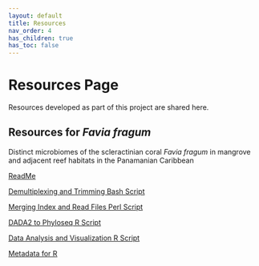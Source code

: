```yaml
---
layout: default
title: Resources
nav_order: 4
has_children: true
has_toc: false
---
```


# Resources Page 

Resources developed as part of this project are shared here.

## Resources for *Favia fragum*
Distinct microbiomes of the scleractinian coral *Favia fragum* in mangrove and adjacent reef habitats in the Panamanian Caribbean

[ReadMe](Favia_ReadMe.txt)

[Demultiplexing and Trimming Bash Script](docs/Favia_Demultiplexing_and_trimming.txt)

[Merging Index and Read Files Perl Script](docs/MergeMeCheck3.pl)

[DADA2 to Phyloseq R Script](docs/Favia_workflow_dada2_to_phyloseq.R)

[Data Analysis and Visualization R Script](docs/Favia_workflow_phyloseq_analysis_visualization.R)

[Metadata for R](docs/favia_metadata_2.csv)
